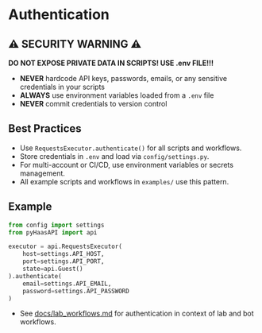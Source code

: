 # Authentication

## ⚠️ SECURITY WARNING ⚠️
**DO NOT EXPOSE PRIVATE DATA IN SCRIPTS! USE .env FILE!!!**

- **NEVER** hardcode API keys, passwords, emails, or any sensitive credentials in your scripts
- **ALWAYS** use environment variables loaded from a `.env` file
- **NEVER** commit credentials to version control

## Best Practices

- Use `RequestsExecutor.authenticate()` for all scripts and workflows.
- Store credentials in `.env` and load via `config/settings.py`.
- For multi-account or CI/CD, use environment variables or secrets management.
- All example scripts and workflows in `examples/` use this pattern.

## Example

```python
from config import settings
from pyHaasAPI import api

executor = api.RequestsExecutor(
    host=settings.API_HOST,
    port=settings.API_PORT,
    state=api.Guest()
).authenticate(
    email=settings.API_EMAIL,
    password=settings.API_PASSWORD
)
```

- See [docs/lab_workflows.md](./lab_workflows.md) for authentication in context of lab and bot workflows. 
